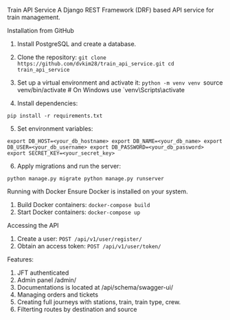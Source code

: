 Train API Service
A Django REST Framework (DRF) based API service for train management.

Installation from GitHub

1. Install PostgreSQL and create a database.

2. Clone the repository:
`git clone https://github.com/dvkim28/train_api_service.git
cd train_api_service
`
3. Set up a virtual environment and activate it:
`python -m venv venv
`source venv/bin/activate  # On Windows use `venv\Scripts\activate

4. Install dependencies:

`pip install -r requirements.txt
`

5. Set environment variables:

`export DB_HOST=<your_db_hostname>
export DB_NAME=<your_db_name>
export DB_USER=<your_db_username>
export DB_PASSWORD=<your_db_password>
export SECRET_KEY=<your_secret_key>`

6. Apply migrations and run the server:

`python manage.py migrate
python manage.py runserver`

Running with Docker
Ensure Docker is installed on your system.

1. Build Docker containers:
`docker-compose build`
2. Start Docker containers:
`docker-compose up`

Accessing the API

1. Create a user:
`POST /api/v1/user/register/`
2. Obtain an access token:
`POST /api/v1/user/token/`

Features:
1. JFT authenticated
2. Admin panel /admin/
3. Documentations is located at /api/schema/swagger-ui/
4. Managing orders and tickets
6. Creating full journeys with stations, train, train type, crew.
7. Filterting routes by destination and source